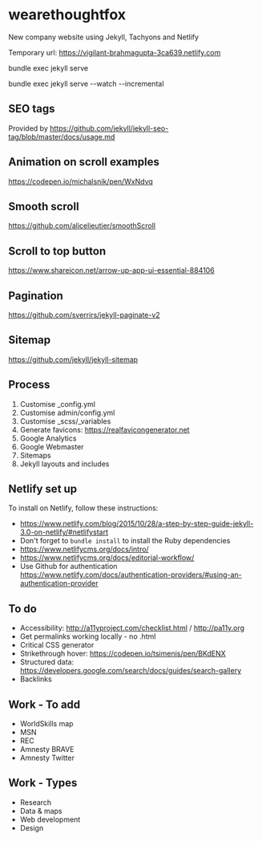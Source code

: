 # wearethoughtfox
New company website using Jekyll, Tachyons and Netlify

Temporary url: https://vigilant-brahmagupta-3ca639.netlify.com

bundle exec jekyll serve

bundle exec jekyll serve --watch --incremental

## SEO tags
Provided by https://github.com/jekyll/jekyll-seo-tag/blob/master/docs/usage.md

## Animation on scroll examples
https://codepen.io/michalsnik/pen/WxNdvq

## Smooth scroll
https://github.com/alicelieutier/smoothScroll

## Scroll to top button
https://www.shareicon.net/arrow-up-app-ui-essential-884106

## Pagination
https://github.com/sverrirs/jekyll-paginate-v2

## Sitemap
https://github.com/jekyll/jekyll-sitemap

## Process

1. Customise _config.yml
2. Customise admin/config.yml
3. Customise _scss/_variables
4. Generate favicons: https://realfavicongenerator.net
5. Google Analytics
6. Google Webmaster
7. Sitemaps
8. Jekyll layouts and includes

## Netlify set up
To install on Netlify, follow these instructions:
- https://www.netlify.com/blog/2015/10/28/a-step-by-step-guide-jekyll-3.0-on-netlify/#netlifystart
- Don't forget to `bundle install` to install the Ruby dependencies
- https://www.netlifycms.org/docs/intro/
- https://www.netlifycms.org/docs/editorial-workflow/
- Use Github for authentication https://www.netlify.com/docs/authentication-providers/#using-an-authentication-provider

## To do
- Accessibility: http://a11yproject.com/checklist.html / http://pa11y.org
- Get permalinks working locally - no .html
- Critical CSS generator
- Strikethrough hover: https://codepen.io/tsimenis/pen/BKdENX
- Structured data: https://developers.google.com/search/docs/guides/search-gallery
- Backlinks

## Work - To add
- WorldSkills map
- MSN
- REC
- Amnesty BRAVE
- Amnesty Twitter

## Work - Types
- Research
- Data &amp; maps
- Web development
- Design
